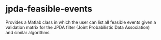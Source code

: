 # jpda-feasible-events
Provides a Matlab class in which the user can list all feasible events given a validation matrix for the JPDA filter (Joint Probabilistic Data Association) and similar algorithms
